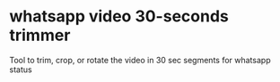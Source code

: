 # whatsapp video 30-seconds trimmer
Tool to trim, crop, or rotate the video in 30 sec segments for whatsapp status
